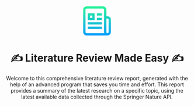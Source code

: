 <!-- PROJECT LOGO -->
<br />
<div align="center">
  <a>
    <img src="data/logo.png" alt="Logo" width="80" height="80">
  </a>

<h1 align="center"> &#9997; Literature Review Made Easy &#9997; </h1>


Welcome to this comprehensive literature review report, generated with the help of an advanced program that saves you time and effort. This report provides a summary of the latest research on a specific topic, using the latest available data collected through the Springer Nature API.
</div>


